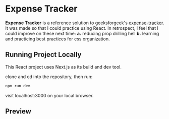 # Expense Tracker

**Expense Tracker** is a reference solution to geeksforgeek's [expense-tracker](https://www.geeksforgeeks.org/reactjs/expense-tracker-using-react/). 
It was made so that I could practice using React. In retrospect, I feel that I could improve on these next time: **a.** reducing prop drilling hell 
**b.** learning and practicing best practices for css organization.

## Running Project Locally
This React project uses Next.js as its build and dev tool.

clone and cd into the repository, then run:
``` bash
npm run dev
```
visit localhost:3000 on your local browser.

## Preview
